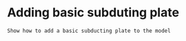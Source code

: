 Adding basic subduting plate
============================

```{todo}
Show how to add a basic subducting plate to the model
```
